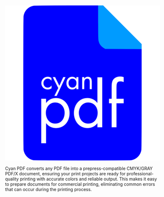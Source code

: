 ![Logo](logo.svg)

Cyan PDF converts any PDF file into a prepress-compatible CMYK/GRAY PDF/X document, ensuring your print projects are ready for professional-quality printing with accurate colors and reliable output.  This makes it easy to prepare documents for commercial printing, eliminating common errors that can occur during the printing process.
